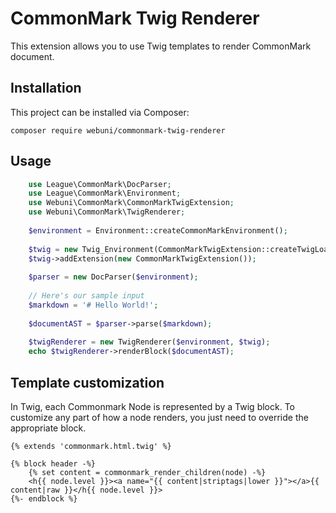 CommonMark Twig Renderer
========================

This extension allows you to use Twig templates to render CommonMark document.

Installation
------------

This project can be installed via Composer:

    composer require webuni/commonmark-twig-renderer
    
Usage
-----

```php
    use League\CommonMark\DocParser;
    use League\CommonMark\Environment;
    use Webuni\CommonMark\CommonMarkTwigExtension;
    use Webuni\CommonMark\TwigRenderer;
    
    $environment = Environment::createCommonMarkEnvironment();
    
    $twig = new Twig_Environment(CommonMarkTwigExtension::createTwigLoader()));
    $twig->addExtension(new CommonMarkTwigExtension());
    
    $parser = new DocParser($environment);
    
    // Here's our sample input
    $markdown = '# Hello World!';
    
    $documentAST = $parser->parse($markdown);
    
    $twigRenderer = new TwigRenderer($environment, $twig);
    echo $twigRenderer->renderBlock($documentAST);
```

Template customization
-----------------------

In Twig, each Commonmark Node is represented by a Twig block. To customize any part of how a node renders,
you just need to override the appropriate block.

```twig
{% extends 'commonmark.html.twig' %}

{% block header -%}
    {% set content = commonmark_render_children(node) -%}
    <h{{ node.level }}><a name="{{ content|striptags|lower }}"></a>{{ content|raw }}</h{{ node.level }}>
{%- endblock %}
```

